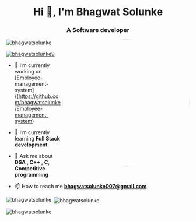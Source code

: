 <h1 align="center">Hi 👋, I'm Bhagwat Solunke</h1>
<h3 align="center">A Software developer</h3>
<img align="right" Alt="Codding" style="border-radius: 50%" width="350" src="https://media4.giphy.com/media/qgQUggAC3Pfv687qPC/giphy.gif?cid=ecf05e47euu8bsyoz5glun5i8wcyv1o8w5289pje2sekkdq2&ep=v1_gifs_search&rid=giphy.gif&ct=g"

<p align="left"> <img src="https://komarev.com/ghpvc/?username=bhagwatsolunke&label=Profile%20views&color=0e75b6&style=flat" alt="bhagwatsolunke" /> </p>

<p align="left"> <a href="https://twitter.com/bhagwatsolunke9" target="blank"><img src="https://img.shields.io/twitter/follow/bhagwatsolunke9?logo=twitter&style=for-the-badge" alt="bhagwatsolunke9" /></a> </p>

- 🔭 I’m currently working on [Employee-management-system]((https://github.com/bhagwatsolunke/Employee-management-system)

- 🌱 I’m currently learning **Full Stack development**

- 💬 Ask me about **DSA , C++ , C, Competitive programming**

- 📫 How to reach me **bhagwatsolunke007@gmail.com**



<p><img align="left" src="https://github-readme-stats.vercel.app/api/top-langs?username=bhagwatsolunke&show_icons=true&locale=en&layout=compact" alt="bhagwatsolunke" /></p>

<p>&nbsp;<img align="center" src="https://github-readme-stats.vercel.app/api?username=bhagwatsolunke&show_icons=true&locale=en" alt="bhagwatsolunke" /></p>

<p><img align="center" src="https://github-readme-streak-stats.herokuapp.com/?user=bhagwatsolunke&" alt="bhagwatsolunke" /></p>
